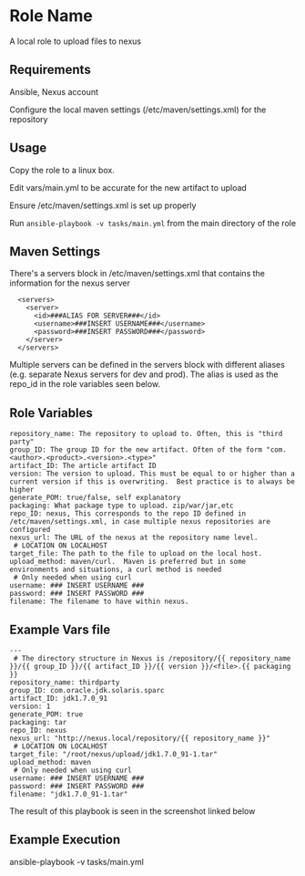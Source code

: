 Role Name
=========

A local role to upload files to nexus

Requirements
------------

Ansible, Nexus account

Configure the local maven settings (/etc/maven/settings.xml) for the repository

Usage
--------------
Copy the role to a linux box.

Edit vars/main.yml to be accurate for the new artifact to upload

Ensure /etc/maven/settings.xml is set up properly

Run `ansible-playbook -v tasks/main.yml` from the main directory of the role

Maven Settings
--------------
There's a servers block in /etc/maven/settings.xml that contains the information for the nexus server
```
  <servers>
    <server>
      <id>###ALIAS FOR SERVER###</id>
      <username>###INSERT USERNAME###</username>
      <password>###INSERT PASSWORD###</password>
    </server>
  </servers>
```
Multiple servers can be defined in the servers block with different aliases (e.g. separate Nexus servers for dev and prod).  The alias is used as the repo_id in the role variables seen below.

Role Variables
--------------
```
repository_name: The repository to upload to. Often, this is "third party"
group_ID: The group ID for the new artifact. Often of the form "com.<author>.<product>.<version>.<type>"
artifact_ID: The article artifact ID
version: The version to upload. This must be equal to or higher than a current version if this is overwriting.  Best practice is to always be higher
generate_POM: true/false, self explanatory
packaging: What package type to upload. zip/war/jar,etc
repo_ID: nexus, This corresponds to the repo ID defined in /etc/maven/settings.xml, in case multiple nexus repositories are configured
nexus_url: The URL of the nexus at the repository name level.
 # LOCATION ON LOCALHOST
target_file: The path to the file to upload on the local host.
upload_method: maven/curl.  Maven is preferred but in some environments and situations, a curl method is needed
 # Only needed when using curl
username: ### INSERT USERNAME ###
password: ### INSERT PASSWORD ###
filename: The filename to have within nexus. 
```
Example Vars file
------------
```
---
 # The directory structure in Nexus is /repository/{{ repository_name }}/{{ group_ID }}/{{ artifact_ID }}/{{ version }}/<file>.{{ packaging }}
repository_name: thirdparty
group_ID: com.oracle.jdk.solaris.sparc
artifact_ID: jdk1.7.0_91
version: 1
generate_POM: true
packaging: tar
repo_ID: nexus
nexus_url: "http://nexus.local/repository/{{ repository_name }}"
 # LOCATION ON LOCALHOST
target_file: "/root/nexus/upload/jdk1.7.0_91-1.tar"
upload_method: maven
 # Only needed when using curl
username: ### INSERT USERNAME ###
password: ### INSERT PASSWORD ###
filename: "jdk1.7.0_91-1.tar"
```
The result of this playbook is seen in the screenshot linked below 


Example Execution
----------------
ansible-playbook -v tasks/main.yml

